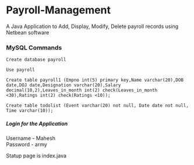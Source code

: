 # Payroll-Management
A Java Application to Add, Display, Modify, Delete payroll records using Netbean software

### MySQL Commands <br >
`Create database payroll`<br>

`Use payroll`<br>

`Create table payroll1 (Empno int(5) primary key,Name varchar(20),DOB date,DOJ date,Designation varchar(20),Salary decimal(10,2),Leaves_in_month int(2) check(Leaves_in_month <30),Ratings int(2) check(Ratings <10));`<br>

`Create table todolist (Event varchar(20) not null, Date date not null, Time varchar(10));`<br>

##### Login for the Application <br>
Username - Mahesh <br>
Password - army <br>

Statup page is index.java
